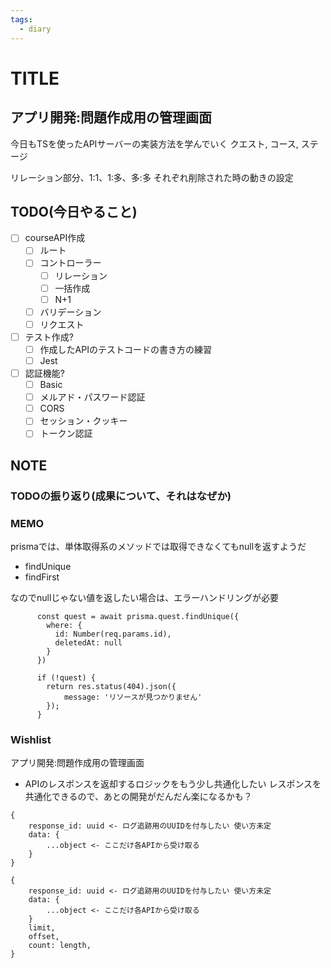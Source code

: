 ```yaml
---
tags:
  - diary
---
```

# TITLE
## アプリ開発:問題作成用の管理画面
今日もTSを使ったAPIサーバーの実装方法を学んでいく
クエスト, コース, ステージ

リレーション部分、1:1、1:多、多:多
それぞれ削除された時の動きの設定

## TODO(今日やること)
- [ ] courseAPI作成
	- [ ] ルート
	- [ ] コントローラー
		- [ ] リレーション
		- [ ] 一括作成
		- [ ] N+1
	- [ ] バリデーション
	- [ ] リクエスト
- [ ] テスト作成?
	- [ ] 作成したAPIのテストコードの書き方の練習
	- [ ] Jest
- [ ] 認証機能?
	- [ ] Basic
	- [ ] メルアド・パスワード認証
	- [ ] CORS
	- [ ] セッション・クッキー
	- [ ] トークン認証
## NOTE
### TODOの振り返り(成果について、それはなぜか)


### MEMO
prismaでは、単体取得系のメソッドでは取得できなくてもnullを返すようだ
- findUnique
- findFirst

なのでnullじゃない値を返したい場合は、エラーハンドリングが必要

```
      const quest = await prisma.quest.findUnique({
        where: {
          id: Number(req.params.id),
          deletedAt: null
        }
      })

      if (!quest) {
        return res.status(404).json({ 
            message: 'リソースが見つかりません' 
        });
      }

```

### Wishlist
アプリ開発:問題作成用の管理画面
- APIのレスポンスを返却するロジックをもう少し共通化したい
  レスポンスを共通化できるので、あとの開発がだんだん楽になるかも？
``` 基本形
{
	response_id: uuid <- ログ追跡用のUUIDを付与したい 使い方未定
	data: {
		...object <- ここだけ各APIから受け取る
	}
}
```

``` リスト
{
	response_id: uuid <- ログ追跡用のUUIDを付与したい 使い方未定
	data: {
		...object <- ここだけ各APIから受け取る
	}
	limit,
	offset,
	count: length,
}
```
